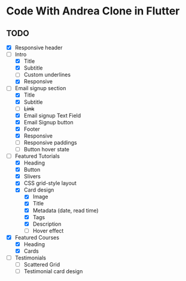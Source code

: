 # Code With Andrea Clone in Flutter


## TODO

- [x] Responsive header
- [ ] Intro
  - [x] Title
  - [x] Subtitle
  - [ ] Custom underlines
  - [x] Responsive
- [ ] Email signup section
  - [x] Title
  - [x] Subtitle
  - [ ] ~~Link~~
  - [x] Email signup Text Field
  - [x] Email Signup button
  - [x] Footer
  - [x] Responsive
  - [ ] Responsive paddings
  - [ ] Button hover state
- [ ] Featured Tutorials
  - [x] Heading 
  - [x] Button
  - [x] Slivers
  - [x] CSS grid-style layout
  - [x] Card design
    - [x] Image
    - [x] Title
    - [x] Metadata (date, read time)
    - [x] Tags
    - [x] Description
    - [ ] Hover effect
- [x] Featured Courses
  - [x] Heading
  - [x] Cards
- [ ] Testimonials
  - [ ] Scattered Grid
  - [ ] Testimonial card design
